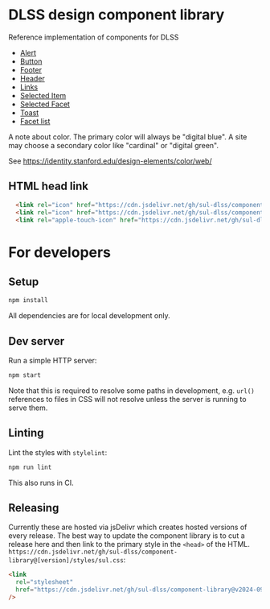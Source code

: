 # DLSS design component library

Reference implementation of components for DLSS

- [Alert](alerts/)
- [Button](button/)
- [Footer](footer/)
- [Header](header/)
- [Links](links/)
- [Selected Item](selected_item/)
- [Selected Facet](selected_facet/)
- [Toast](toast/)
- [Facet list](facets/)

A note about color. The primary color will always be "digital blue". A site may
choose a secondary color like "cardinal" or "digital green".

See <https://identity.stanford.edu/design-elements/color/web/>

## HTML head link

```html
  <link rel="icon" href="https://cdn.jsdelivr.net/gh/sul-dlss/component-library@v2024-09-04/styles/icon.png" type="image/png">
  <link rel="icon" href="https://cdn.jsdelivr.net/gh/sul-dlss/component-library@v2024-09-04/styles/icon.svg" type="image/svg+xml">
  <link rel="apple-touch-icon" href="https://cdn.jsdelivr.net/gh/sul-dlss/component-library@v2024-09-04/styles/icon.png">
```

# For developers

## Setup

```sh
npm install
```

All dependencies are for local development only.

## Dev server

Run a simple HTTP server:

```sh
npm start
```

Note that this is required to resolve some paths in development, e.g. `url()` references to files in CSS will not resolve unless the server is running to serve them.

## Linting

Lint the styles with `stylelint`:

```sh
npm run lint
```

This also runs in CI.

## Releasing

Currently these are hosted via jsDelivr which creates hosted versions of every release. The best way to update the component library is to cut a release here and then link to the primary style in the `<head>` of the HTML. `https://cdn.jsdelivr.net/gh/sul-dlss/component-library@[version]/styles/sul.css`:

```html
<link
  rel="stylesheet"
  href="https://cdn.jsdelivr.net/gh/sul-dlss/component-library@v2024-09-04/styles/sul.css"
/>
```
